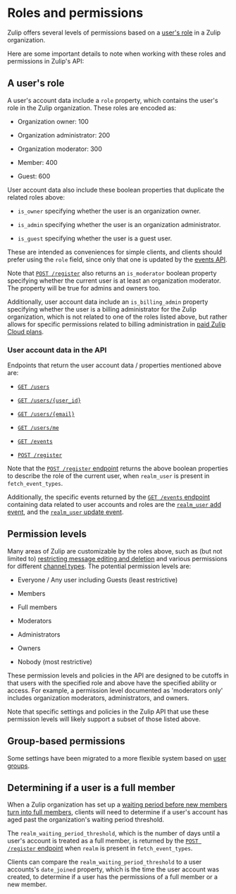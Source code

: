 # Roles and permissions

Zulip offers several levels of permissions based on a
[user's role](/help/user-roles) in a Zulip organization.

Here are some important details to note when working with these
roles and permissions in Zulip's API:

## A user's role

A user's account data include a `role` property, which contains the
user's role in the Zulip organization. These roles are encoded as:

* Organization owner: 100

* Organization administrator: 200

* Organization moderator: 300

* Member: 400

* Guest: 600

User account data also include these boolean properties that duplicate
the related roles above:

* `is_owner` specifying whether the user is an organization owner.

* `is_admin` specifying whether the user is an organization administrator.

* `is_guest` specifying whether the user is a guest user.

These are intended as conveniences for simple clients, and clients
should prefer using the `role` field, since only that one is updated
by the [events API](/api/get-events).

Note that [`POST /register`](/api/register-queue) also returns an
`is_moderator` boolean property specifying whether the current user is
at least an organization moderator. The property will be true for admins
and owners too.

Additionally, user account data include an `is_billing_admin` property
specifying whether the user is a billing administrator for the Zulip
organization, which is not related to one of the roles listed above,
but rather allows for specific permissions related to billing
administration in [paid Zulip Cloud plans](https://zulip.com/plans/).

### User account data in the API

Endpoints that return the user account data / properties mentioned
above are:

* [`GET /users`](/api/get-users)

* [`GET /users/{user_id}`](/api/get-user)

* [`GET /users/{email}`](/api/get-user-by-email)

* [`GET /users/me`](/api/get-own-user)

* [`GET /events`](/api/get-events)

* [`POST /register`](/api/register-queue)

Note that the [`POST /register` endpoint](/api/register-queue) returns
the above boolean properties to describe the role of the current user,
when `realm_user` is present in `fetch_event_types`.

Additionally, the specific events returned by the
[`GET /events` endpoint](/api/get-events) containing data related
to user accounts and roles are the [`realm_user` add
event](/api/get-events#realm_user-add), and the
[`realm_user` update event](/api/get-events#realm_user-update).

## Permission levels

Many areas of Zulip are customizable by the roles
above, such as (but not limited to) [restricting message editing and
deletion](/help/restrict-message-editing-and-deletion) and various
permissions for different [channel types](/help/channel-permissions).
The potential permission levels are:

* Everyone / Any user including Guests (least restrictive)

* Members

* Full members

* Moderators

* Administrators

* Owners

* Nobody (most restrictive)

These permission levels and policies in the API are designed to be
cutoffs in that users with the specified role and above have the
specified ability or access. For example, a permission level documented
as 'moderators only' includes organization moderators, administrators,
and owners.

Note that specific settings and policies in the Zulip API that use these
permission levels will likely support a subset of those listed above.

## Group-based permissions

Some settings have been migrated to a more flexible system based on
[user groups](/api/group-setting-values).

## Determining if a user is a full member

When a Zulip organization has set up a [waiting period before new members
turn into full members](/help/restrict-permissions-of-new-members),
clients will need to determine if a user's account has aged past the
organization's waiting period threshold.

The `realm_waiting_period_threshold`, which is the number of days until
a user's account is treated as a full member, is returned by the
[`POST /register` endpoint](/api/register-queue) when `realm` is present
in `fetch_event_types`.

Clients can compare the `realm_waiting_period_threshold` to a user
accounts's `date_joined` property, which is the time the user account
was created, to determine if a user has the permissions of a full
member or a new member.
